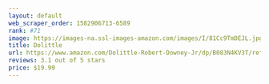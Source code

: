```yaml
---
layout: default 
﻿web_scraper_order: 1582906713-6589
rank: #71
image: https://images-na.ssl-images-amazon.com/images/I/81Cc9TmDEJL.jpg
title: Dolittle
url: https://www.amazon.com/Dolittle-Robert-Downey-Jr/dp/B083N4KV3T/ref=zg_mw_movies-tv_71?_encoding=UTF8&psc=1&refRID=46H18T9MD3CR2HGGW70G
reviews: 3.1 out of 5 stars
price: $19.99 
---
```

